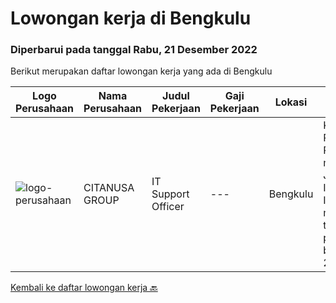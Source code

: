 
  # Lowongan kerja di Bengkulu

  ### Diperbarui pada tanggal Rabu, 21 Desember 2022

  Berikut merupakan daftar lowongan kerja yang ada di Bengkulu

  |Logo Perusahaan | Nama Perusahaan | Judul Pekerjaan | Gaji Pekerjaan | Lokasi | Deskripsi | Tanggal diunggah | Pranala |
  | -------------- | --------------- | --------------- | --------- | --------- | -------------- | ------- | ----------- |
  |![logo-perusahaan](https://image-service-cdn.seek.com.au/950062a1033401c61f75a166fce36f9781cc9e86/ee4dce1061f3f616224767ad58cb2fc751b8d2dc)|CITANUSA GROUP|IT Support Officer|---|Bengkulu|Kualifikasi Pekerjaan Pendidikan minimal S1 Jurusan Teknik Informatika/Sistem Informasi Usia maksimal 38 tahun Memiliki pengalaman bekerja minimal 2...|Rabu, 30 November 2022|https://www.jobstreet.co.id/id/job/it-support-officer-4125754?token=0~db5da1b1-b81e-4c78-827a-5662ebd66db4&sectionRank=1&jobId=jobstreet-id-job-4125754|


  [Kembali ke daftar lowongan kerja 🔙](../README.md#daftar-lowongan-kerja)
  